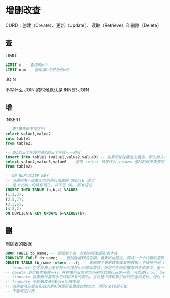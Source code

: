 # 增删改查

CURD：创建（Create）、更新（Update）、读取（Retrieve）和删除（Delete）

## 查

LIMIT

```sql
LIMIT m  --查询前m个
LIMIT n,m  --查询第n个开始的m个
```

JOIN

不写什么 JOIN 的时候默认是 INNER JOIN

## 增  

INSERT

```sql
-- 表1事先是不存在的
select value1,value2
into table1
from table2;

-- 表1的三个字段和表2的三个字段一一对应
insert into table1 (value1,value2,value3) -- 如果不标注哪些关键字，那么给入值的顺序必须和被插入表字段的顺序相同
select value4,value5,value6 -- 使用 select 结果作为 values 值的时候不需要写 values 关键字，不需要加括号
from table2;

-- ON DUPLICATE KEY
-- 当遇到唯一值重复时则执行后面的 UPDATE 语句
-- 是 MySQL 的特有语法，并不是 SQL 标准语法
INSERT INTO TABLE (a,b,c) VALUES
(1,2,3),
(2,5,7),
(3,3,6),
(4,8,2)
ON DUPLICATE KEY UPDATE b=VALUES(b);
```

## 删

删除表的数据

```sql
DROP TABLE tb_name; -- 删除整个表，包括内部数据和表本身
TRUNCATE TABLE tb_name; -- 删除数据释放空间，但表结构还在，变成一个十成新的空表了
DELETE TABLE tb_name [where ...]; -- 删除整个表的数据或某些数据，不释放空间（例如ID还是会保留）
-- truncate 在各种表上无论是大的还是小的都非常快，使用的系统和事务日志资源少，是一个DDL语言，所以会被隐式提交，不可撤销
-- delete 语句每次删除一行，并在事务日志中为所删除的每行记录一项，可以进行roll back
-- truncate 将重新设置高水平线和所有的索引。在对整个表和索引进行完全浏览时，经过 truncate 操作后的表比Delete操作后的表要快得多
-- truncate 不能触发任何Delete触发器
-- 当表被清空后表和表的索引讲重新设置成初始大小，而delete则不能
-- 不能清空父表
```